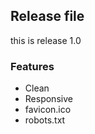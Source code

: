 ## Release file

this is release 1.0

### Features

* Clean
* Responsive
* favicon.ico
* robots.txt
